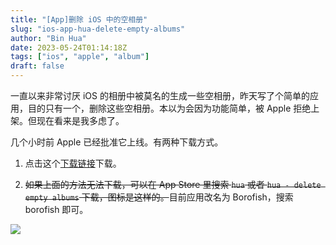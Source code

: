 ```yaml
---
title: "[App]删除 iOS 中的空相册"
slug: "ios-app-hua-delete-empty-albums"
author: "Bin Hua"
date: 2023-05-24T01:14:18Z
tags: ["ios", "apple", "album"]
draft: false
---
```


一直以来非常讨厌 iOS 的相册中被莫名的生成一些空相册，昨天写了个简单的应用，目的只有一个，删除这些空相册。本以为会因为功能简单，被 Apple 拒绝上架。但现在看来是我多虑了。

几个小时前 Apple 已经批准它上线。有两种下载方式。

1. 点击这个[下载链接](https://apps.apple.com/app/id1540421101)下载。

2. ~~如果上面的方法无法下载，可以在 App Store 里搜索 `hua` 或者 `hua - delete empty albums` 下载，图标是这样的。~~目前应用改名为 Borofish，搜索 borofish 即可。

![](https://is1-ssl.mzstatic.com/image/thumb/Purple211/v4/1a/d7/bf/1ad7bf09-0cdc-f663-d383-daac6961de35/AppIcon-1x_U007epad-0-85-220-0.png/460x0w.webp)